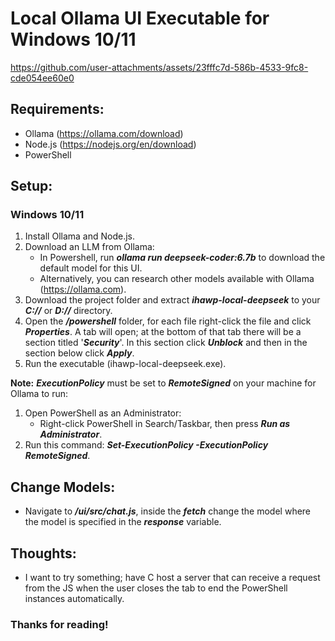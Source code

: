 # Local Ollama UI Executable for Windows 10/11

https://github.com/user-attachments/assets/23fffc7d-586b-4533-9fc8-cde054ee60e0

## Requirements:
+ Ollama (https://ollama.com/download)
+ Node.js (https://nodejs.org/en/download)
+ PowerShell

## Setup:

### Windows 10/11

1. Install Ollama and Node.js.
2. Download an LLM from Ollama:
   + In Powershell, run ***ollama run deepseek-coder:6.7b*** to download the default model for this UI.
   + Alternatively, you can research other models available with Ollama (https://ollama.com).
3. Download the project folder and extract ***ihawp-local-deepseek*** to your ***C://*** or ***D://*** directory.
4. Open the ***/powershell*** folder, for each file right-click the file and click ***Properties***. A tab will open; at the bottom of that tab there will be a section titled '***Security***'. In this section click ***Unblock*** and then in the section below click ***Apply***.
5. Run the executable (ihawp-local-deepseek.exe).

**Note:** ***ExecutionPolicy*** must be set to ***RemoteSigned*** on your machine for Ollama to run:
1. Open PowerShell as an Administrator:
   + Right-click PowerShell in Search/Taskbar, then press ***Run as Administrator***.
2. Run this command: ***Set-ExecutionPolicy -ExecutionPolicy RemoteSigned***.

## Change Models:
+ Navigate to ***/ui/src/chat.js***, inside the ***fetch*** change the model where the model is specified in the ***response*** variable.

## Thoughts:
+ I want to try something; have C host a server that can receive a request from the JS when the user closes the tab to end the PowerShell instances automatically.

### Thanks for reading!
